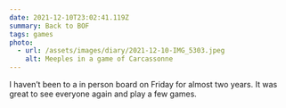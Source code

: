 ```yaml
---
date: 2021-12-10T23:02:41.119Z
summary: Back to BOF
tags: games
photo:
  - url: /assets/images/diary/2021-12-10-IMG_5303.jpeg
    alt: Meeples in a game of Carcassonne
---
```


I haven’t been to a in person board on Friday for almost two years. It was great to see everyone again and play a few games. 
